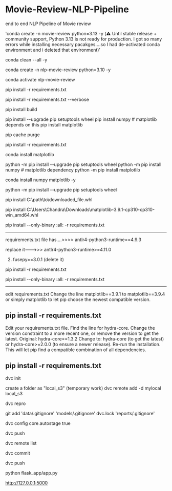 # Movie-Review-NLP-Pipeline
end to end NLP Pipeline of Movie review

 'conda create -n movie-review python=3.13 -y (⚠️ Until stable release + community support, Python 3.13 is not ready for production. I got so many errors while installing necessary pacakges....so I had de-activated conda environment and i deleted that environment)'


conda clean --all -y  

conda create -n nlp-movie-review python=3.10 -y

conda activate nlp-movie-review

pip install -r requirements.txt

pip install -r requirements.txt --verbose


pip install build

pip install --upgrade pip setuptools wheel
pip install numpy  # matplotlib depends on this
pip install matplotlib


pip cache purge

pip install -r requirements.txt

conda install matplotlib

python -m pip install --upgrade pip setuptools wheel
python -m pip install numpy  # matplotlib dependency
python -m pip install matplotlib

conda install numpy matplotlib -y

python -m pip install --upgrade pip setuptools wheel


pip install C:\path\to\downloaded_file.whl


pip install C:\Users\Chandra\Downloads\matplotlib-3.9.1-cp310-cp310-win_amd64.whl

<!-- cd C:\Users\Chandra\Downloads

pip install matplotlib-3.9.1-cp310-cp310-win_amd64.whl -->

pip install --only-binary :all: -r requirements.txt

---
requirements.txt file has....>>>>   antlr4-python3-runtime==4.9.3

replace it--->>>    antlr4-python3-runtime>=4.11.0

2) fusepy==3.0.1 (delete it)


pip install -r requirements.txt


pip install --only-binary :all: -r requirements.txt

---
edit requirements.txt 
Change the line matplotlib==3.9.1 to matplotlib==3.9.4 or simply matplotlib to let pip choose the newest compatible version.

pip install -r requirements.txt
----
Edit your requirements.txt file. Find the line for hydra-core.
Change the version constraint to a more recent one, or remove the version to get the latest.
Original: hydra-core==1.3.2
Change to: hydra-core (to get the latest) or hydra-core>=2.0.0 (to ensure a newer release).
Re-run the installation. This will let pip find a compatible combination of all dependencies.

pip install -r requirements.txt
---

dvc init

create a folder as "local_s3" (temporary work)
dvc remote add -d mylocal local_s3

dvc repro

git add 'data/.gitignore' 'models/.gitignore' dvc.lock 'reports/.gitignore'

dvc config core.autostage true

dvc push

dvc remote list


dvc commit

dvc push

python flask_app/app.py

http://127.0.0.1:5000



